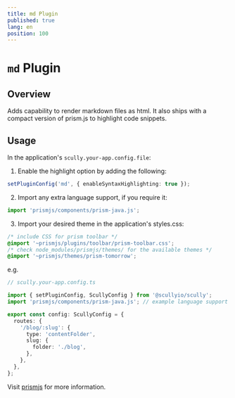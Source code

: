 ```yaml
---
title: md Plugin
published: true
lang: en
position: 100
---
```


# `md` Plugin

## Overview

Adds capability to render markdown files as html. It also ships with a compact version of prism.js to highlight code snippets.

## Usage

In the application's `scully.your-app.config.file`:

1.  Enable the highlight option by adding the following:

```typescript
setPluginConfig('md', { enableSyntaxHighlighting: true });
```

2.  Import any extra language support, if you require it:

```typescript
import 'prismjs/components/prism-java.js';
```

3. Import your desired theme in the application's styles.css:

```css
/* include CSS for prism toolbar */
@import '~prismjs/plugins/toolbar/prism-toolbar.css';
/* check node_modules/prismjs/themes/ for the available themes */
@import '~prismjs/themes/prism-tomorrow';
```

e.g.

```typescript
// scully.your-app.config.ts

import { setPluginConfig, ScullyConfig } from '@scullyio/scully';
import 'prismjs/components/prism-java.js'; // example language support

export const config: ScullyConfig = {
  routes: {
    '/blog/:slug': {
      type: 'contentFolder',
      slug: {
        folder: './blog',
      },
    },
  },
};
```

Visit [prismjs](https://prismjs.com/) for more information.
